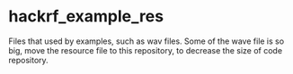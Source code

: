 # hackrf_example_res
Files that used by examples, such as wav files.
Some of the wave file is so big, move the resource file to this repository, to decrease the size of code repository.

